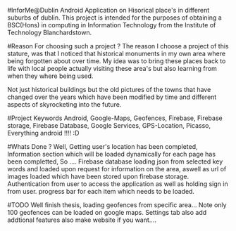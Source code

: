 #InforMe@Dublin
Android Application on Hisorical place's in different suburbs of dublin. This project is intended for the purposes of obtaining a
BSC(Hons) in computing in Information Technology from the Institute of Technology Blanchardstown.

#Reason For choosing such a project ?
The reason I choose a project of this stature, was that I noticed that historical monuments in my own area where being forgotten about over time. My idea was to bring these places back to life with local people actually visiting these area's but also learning from when they where being used.

Not just historical buildings but the old pictures of the towns that have changed over the years which have been modified by time and different aspects of skyrocketing into the future.

#Project Keywords
Android, Google-Maps, Geofences, Firebase, Firebase storage, Firebase Database, Google Services, GPS-Location, Picasso, Everything android !!!! :D

#Whats Done ?
Well, Getting user's location has been completed, Information section which will be loaded dynamically for each page has been completted, So .... Firebase database loading json from selected key words and loaded upon request for information on the area, aswell as url of images loaded which have been stored upon firebase storage. Authentication from user to access the application as well as holding sign in from user. progress bar for each item which needs to be loaded.

#TODO
Well finish thesis, loading geofences from specific area... Note only 100 geofences can be loaded on google maps. Settings tab also add addtional features also make website if you want....

